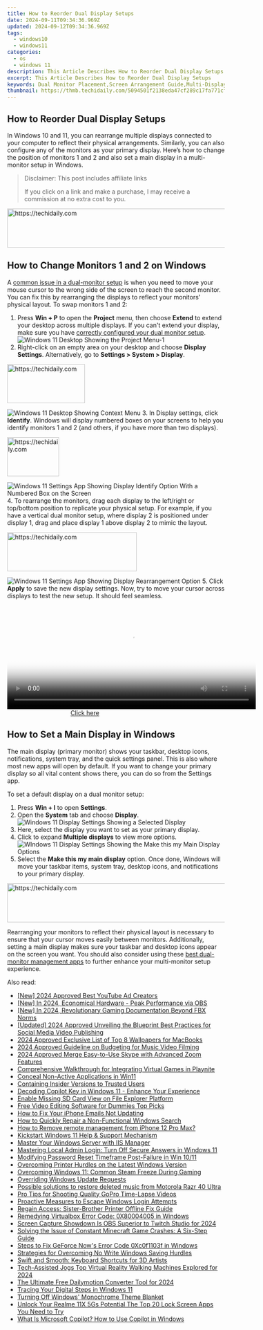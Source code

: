 ```yaml
---
title: How to Reorder Dual Display Setups
date: 2024-09-11T09:34:36.969Z
updated: 2024-09-12T09:34:36.969Z
tags:
  - windows10
  - windows11
categories:
  - os
  - windows 11
description: This Article Describes How to Reorder Dual Display Setups
excerpt: This Article Describes How to Reorder Dual Display Setups
keywords: Dual Monitor Placement,Screen Arrangement Guide,Multi-Display Configuration,Display Ordering Tips,Split Screens Positioning,Adjust Dual Setups Easily,Optimize Two-Screen Usage
thumbnail: https://thmb.techidaily.com/5094501f2138eda47cf289c17fa771cf70f1a2ff2f06afb7d0554f6c0b97c22b.jpg
---
```


## How to Reorder Dual Display Setups

 In Windows 10 and 11, you can rearrange multiple displays connected to your computer to reflect their physical arrangements. Similarly, you can also configure any of the monitors as your primary display. Here’s how to change the position of monitors 1 and 2 and also set a main display in a multi-monitor setup in Windows.

>  Disclaimer: This post includes affiliate links
>
>  If you click on a link and make a purchase, I may receive a commission at no extra cost to you.
>

<!-- affiliate ads begin -->
<a href="https://appsumo.8odi.net/c/5597632/2118305/7443" target="_top" id="2118305">
  <img src="//a.impactradius-go.com/display-ad/7443-2118305" border="0" alt="https://techidaily.com" width="728" height="90"/>
</a>
<img height="0" width="0" src="https://appsumo.8odi.net/i/5597632/2118305/7443" style="position:absolute;visibility:hidden;" border="0" />
<!-- affiliate ads end -->

## How to Change Monitors 1 and 2 on Windows

 A [common issue in a dual-monitor setup](https://www.makeuseof.com/windows-11-second-monitor-not-detected/) is when you need to move your mouse cursor to the wrong side of the screen to reach the second monitor. You can fix this by rearranging the displays to reflect your monitors' physical layout. To swap monitors 1 and 2:

1. Press **Win + P** to open the **Project** menu, then choose **Extend** to extend your desktop across multiple displays. If you can't extend your display, make sure you have [correctly configured your dual monitor setup](https://www.makeuseof.com/how-to-set-up-dual-monitors/).  
![Windows 11 Desktop Showing the Project Menu-1](https://static1.makeuseofimages.com/wordpress/wp-content/uploads/2024/01/windows-11-desktop-showing-the-project-menu-1.png)
2. Right-click on an empty area on your desktop and choose **Display Settings**. Alternatively, go to **Settings > System > Display**.  

<!-- affiliate ads begin -->
<a href="https://aligracehair.sjv.io/c/5597632/2115943/19272" target="_top" id="2115943">
  <img src="//a.impactradius-go.com/display-ad/19272-2115943" border="0" alt="https://techidaily.com" width="180" height="90"/>
</a>
<img height="0" width="0" src="https://aligracehair.sjv.io/i/5597632/2115943/19272" style="position:absolute;visibility:hidden;" border="0" />
<!-- affiliate ads end -->

![Windows 11 Desktop Showing Context Menu](https://static1.makeuseofimages.com/wordpress/wp-content/uploads/2024/01/windows-11-desktop-showing-context-menu.png)
3. In Display settings, click **Identify**. Windows will display numbered boxes on your screens to help you identify monitors 1 and 2 (and others, if you have more than two displays).  

<!-- affiliate ads begin -->
<a href="https://aligracehair.sjv.io/c/5597632/2115939/19272" target="_top" id="2115939">
  <img src="//a.impactradius-go.com/display-ad/19272-2115939" border="0" alt="https://techidaily.com" width="120" height="90"/>
</a>
<img height="0" width="0" src="https://aligracehair.sjv.io/i/5597632/2115939/19272" style="position:absolute;visibility:hidden;" border="0" />
<!-- affiliate ads end -->

![Windows 11 Settings App Showing Display Identify Option With a Numbered Box on the Screen](https://static1.makeuseofimages.com/wordpress/wp-content/uploads/2024/01/windows-11-settings-app-showing-display-identify-option-with-a-numbered-box-on-the-screen.png)
4. To rearrange the monitors, drag each display to the left/right or top/bottom position to replicate your physical setup. For example, if you have a vertical dual monitor setup, where display 2 is positioned under display 1, drag and place display 1 above display 2 to mimic the layout.  

<!-- affiliate ads begin -->
<a href="https://aligracehair.sjv.io/c/5597632/2115932/19272" target="_top" id="2115932">
  <img src="//a.impactradius-go.com/display-ad/19272-2115932" border="0" alt="https://techidaily.com" width="300" height="90"/>
</a>
<img height="0" width="0" src="https://aligracehair.sjv.io/i/5597632/2115932/19272" style="position:absolute;visibility:hidden;" border="0" />
<!-- affiliate ads end -->

![Windows 11 Settings App Showing Display Rearrangement Option](https://static1.makeuseofimages.com/wordpress/wp-content/uploads/2024/01/windows-11-settings-app-showing-display-rearrangement-option.png)
5. Click **Apply** to save the new display settings. Now, try to move your cursor across displays to test the new setup. It should feel seamless.

<!-- affiliate ads begin -->
<span id="1983539">
					<video width="576" height="240" style="cursor:pointer"
           poster="//a.impactradius-go.com/display-clicktoplayimage/1983539.png"
           onclick="if(!this.playClicked){this.play();this.setAttribute('controls',true);this.playClicked=true;}">
	   <source src="//a.impactradius-go.com/display-ad/22993-1983539">
	   <img src="//a.impactradius-go.com/display-clicktoplayimage/1983539.png" style="border: none; height: 100%; width: 100%; object-fit: contain">
	</video>
	<div style="width:360px;text-align:center"><a href="javascript:window.open(decodeURIComponent('https%3A%2F%2Fhomestyler.sjv.io%2Fc%2F5597632%2F1983539%2F22993'), '_blank');void(0);">Click here</a></div>
</span>
<img height="0" width="0" src="https://imp.pxf.io/i/5597632/1983539/22993" style="position:absolute;visibility:hidden;" border="0" />
<!-- affiliate ads end -->

## How to Set a Main Display in Windows

 The main display (primary monitor) shows your taskbar, desktop icons, notifications, system tray, and the quick settings panel. This is also where most new apps will open by default. If you want to change your primary display so all vital content shows there, you can do so from the Settings app.

 To set a default display on a dual monitor setup:

1. Press **Win + I** to open **Settings**.
2. Open the **System** tab and choose **Display**.  
![Windows 11 Display Settings Showing a Selected Display](https://static1.makeuseofimages.com/wordpress/wp-content/uploads/2024/01/windows-11-display-settings-showing-a-selected-display.png)
3. Here, select the display you want to set as your primary display.
4. Click to expand **Multiple displays** to view more options.  
![WIndows 11 Display Settings Showing the Make this my Main Display Options](https://static1.makeuseofimages.com/wordpress/wp-content/uploads/2024/01/windows-11-display-settings-showing-the-make-this-my-main-display-options.png)
5. Select the **Make this my main display** option. Once done, Windows will move your taskbar items, system tray, desktop icons, and notifications to your primary display.

<!-- affiliate ads begin -->
<a href="https://ephamedtechinc.pxf.io/c/5597632/2137226/26400" target="_top" id="2137226">
  <img src="//a.impactradius-go.com/display-ad/26400-2137226" border="0" alt="https://techidaily.com" width="728" height="90"/>
</a>
<img height="0" width="0" src="https://ephamedtechinc.pxf.io/i/5597632/2137226/26400" style="position:absolute;visibility:hidden;" border="0" />
<!-- affiliate ads end -->

 Rearranging your monitors to reflect their physical layout is necessary to ensure that your cursor moves easily between monitors. Additionally, setting a main display makes sure your taskbar and desktop icons appear on the screen you want. You should also consider using these [best dual-monitor management apps](https://www.makeuseof.com/software-manage-dual-monitors/) to further enhance your multi-monitor setup experience.

<span class="atpl-alsoreadstyle">Also read:</span>
<div><ul>
<li><a href="https://youtube-web.techidaily.com/024-approved-best-youtube-ad-creators/"><u>[New] 2024 Approved Best YouTube Ad Creators</u></a></li>
<li><a href="https://visual-screen-recording.techidaily.com/new-in-2024-economical-hardware-peak-performance-via-obs/"><u>[New] In 2024, Economical Hardware - Peak Performance via OBS</u></a></li>
<li><a href="https://screen-sharing-recording.techidaily.com/new-in-2024-revolutionary-gaming-documentation-beyond-fbx-norms/"><u>[New] In 2024, Revolutionary Gaming Documentation Beyond FBX Norms</u></a></li>
<li><a href="https://facebook-video-recording.techidaily.com/updated-2024-approved-unveiling-the-blueprint-best-practices-for-social-media-video-publishing/"><u>[Updated] 2024 Approved Unveiling the Blueprint Best Practices for Social Media Video Publishing</u></a></li>
<li><a href="https://fox-friendly.techidaily.com/2024-approved-exclusive-list-of-top-8-wallpapers-for-macbooks/"><u>2024 Approved Exclusive List of Top 8 Wallpapers for MacBooks</u></a></li>
<li><a href="https://some-techniques.techidaily.com/2024-approved-guideline-on-budgeting-for-music-video-filming/"><u>2024 Approved Guideline on Budgeting for Music Video Filming</u></a></li>
<li><a href="https://extra-approaches.techidaily.com/2024-approved-merge-easy-to-use-skype-with-advanced-zoom-features/"><u>2024 Approved Merge Easy-to-Use Skype with Advanced Zoom Features</u></a></li>
<li><a href="https://win11.techidaily.com/comprehensive-walkthrough-for-integrating-virtual-games-in-playnite/"><u>Comprehensive Walkthrough for Integrating Virtual Games in Playnite</u></a></li>
<li><a href="https://win11.techidaily.com/conceal-non-active-applications-in-win11/"><u>Conceal Non-Active Applications in Win11</u></a></li>
<li><a href="https://win11.techidaily.com/containing-insider-versions-to-trusted-users/"><u>Containing Insider Versions to Trusted Users</u></a></li>
<li><a href="https://win11.techidaily.com/decoding-copilot-key-in-windows-11-enhance-your-experience/"><u>Decoding Copilot Key in Windows 11 - Enhance Your Experience</u></a></li>
<li><a href="https://win11.techidaily.com/enable-missing-sd-card-view-on-file-explorer-platform/"><u>Enable Missing SD Card View on File Explorer Platform</u></a></li>
<li><a href="https://smart-video-creator.techidaily.com/free-video-editing-software-for-dummies-top-picks/"><u>Free Video Editing Software for Dummies Top Picks</u></a></li>
<li><a href="https://fox-that.techidaily.com/how-to-fix-your-iphone-emails-not-updating/"><u>How to Fix Your iPhone Emails Not Updating</u></a></li>
<li><a href="https://win11.techidaily.com/how-to-quickly-repair-a-non-functional-windows-search/"><u>How to Quickly Repair a Non-Functional Windows Search</u></a></li>
<li><a href="https://blog-min.techidaily.com/how-to-remove-remote-management-from-iphone-12-pro-max-by-drfone-ios-unlock-ios-unlock/"><u>How to Remove remote management from iPhone 12 Pro Max?</u></a></li>
<li><a href="https://win11.techidaily.com/kickstart-windows-11-help-and-support-mechanism/"><u>Kickstart Windows 11 Help & Support Mechanism</u></a></li>
<li><a href="https://win11.techidaily.com/master-your-windows-server-with-iis-manager/"><u>Master Your Windows Server with IIS Manager</u></a></li>
<li><a href="https://win11.techidaily.com/mastering-local-admin-login-turn-off-secure-answers-in-windows-11/"><u>Mastering Local Admin Login: Turn Off Secure Answers in Windows 11</u></a></li>
<li><a href="https://win11.techidaily.com/modifying-password-reset-timeframe-post-failure-in-win-1011/"><u>Modifying Password Reset Timeframe Post-Failure in Win 10/11</u></a></li>
<li><a href="https://win11.techidaily.com/overcoming-printer-hurdles-on-the-latest-windows-version/"><u>Overcoming Printer Hurdles on the Latest Windows Version</u></a></li>
<li><a href="https://win11.techidaily.com/overcoming-windows-11-common-steam-freeze-during-gaming/"><u>Overcoming Windows 11: Common Steam Freeze During Gaming</u></a></li>
<li><a href="https://win11.techidaily.com/overriding-windows-update-requests/"><u>Overriding Windows Update Requests</u></a></li>
<li><a href="https://review-topics.techidaily.com/possible-solutions-to-restore-deleted-music-from-motorola-razr-40-ultra-by-fonelab-android-recover-music/"><u>Possible solutions to restore deleted music from Motorola Razr 40 Ultra</u></a></li>
<li><a href="https://extra-information.techidaily.com/pro-tips-for-shooting-quality-gopro-time-lapse-videos/"><u>Pro Tips for Shooting Quality GoPro Time-Lapse Videos</u></a></li>
<li><a href="https://win11.techidaily.com/proactive-measures-to-escape-windows-login-attempts/"><u>Proactive Measures to Escape Windows Login Attempts</u></a></li>
<li><a href="https://printer-issues.techidaily.com/regain-access-sister-brother-printer-offline-fix-guide/"><u>Regain Access: Sister-Brother Printer Offline Fix Guide</u></a></li>
<li><a href="https://win11.techidaily.com/remedying-virtualbox-error-code-0x80004005-in-windows/"><u>Remedying Virtualbox Error Code: 0X80004005 in Windows</u></a></li>
<li><a href="https://video-capture.techidaily.com/screen-capture-showdown-is-obs-superior-to-twitch-studio-for-2024/"><u>Screen Capture Showdown Is OBS Superior to Twitch Studio for 2024</u></a></li>
<li><a href="https://win-able.techidaily.com/solving-the-issue-of-constant-minecraft-game-crashes-a-six-step-guide/"><u>Solving the Issue of Constant Minecraft Game Crashes: A Six-Step Guide</u></a></li>
<li><a href="https://win11.techidaily.com/steps-to-fix-geforce-nows-error-code-0xc0f1103f-in-windows/"><u>Steps to Fix GeForce Now's Error Code 0Xc0f1103f in Windows</u></a></li>
<li><a href="https://win11.techidaily.com/strategies-for-overcoming-no-write-windows-saving-hurdles/"><u>Strategies for Overcoming No Write Windows Saving Hurdles</u></a></li>
<li><a href="https://win11.techidaily.com/swift-and-smooth-keyboard-shortcuts-for-3d-artists/"><u>Swift and Smooth: Keyboard Shortcuts for 3D Artists</u></a></li>
<li><a href="https://fox-friendly.techidaily.com/tech-assisted-jogs-top-virtual-reality-walking-machines-explored-for-2024/"><u>Tech-Assisted Jogs Top Virtual Reality Walking Machines Explored for 2024</u></a></li>
<li><a href="https://smart-video-creator.techidaily.com/the-ultimate-free-dailymotion-converter-tool-for-2024/"><u>The Ultimate Free Dailymotion Converter Tool for 2024</u></a></li>
<li><a href="https://win11.techidaily.com/tracing-your-digital-steps-in-windows-11/"><u>Tracing Your Digital Steps in Windows 11</u></a></li>
<li><a href="https://win11.techidaily.com/turning-off-windows-monochrome-theme-blanket/"><u>Turning Off Windows' Monochrome Theme Blanket</u></a></li>
<li><a href="https://easy-unlock-android.techidaily.com/unlock-your-realme-11x-5gs-potential-the-top-20-lock-screen-apps-you-need-to-try-by-drfone-android/"><u>Unlock Your Realme 11X 5Gs Potential The Top 20 Lock Screen Apps You Need to Try</u></a></li>
<li><a href="https://win11.techidaily.com/what-is-microsoft-copilot-how-to-use-copilot-in-windows/"><u>What Is Microsoft Copilot? How to Use Copilot in Windows</u></a></li>
</ul></div>

<ins class="adsbygoogle"
      style="display:block"
      data-ad-client="ca-pub-7571918770474297"
      data-ad-slot="8358498916"
      data-ad-format="auto"
      data-full-width-responsive="true"></ins>
    